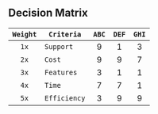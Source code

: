 ## Decision Matrix

| `Weight` | `Criteria`   | `ABC` | `DEF` | `GHI` |
| :------: | ------------ | :---: | :---: | :---: |
|   `1x`   | `Support`    |   9   |   1   |   3   |
|   `2x`   | `Cost`       |   9   |   9   |   7   |
|   `3x`   | `Features`   |   3   |   1   |   1   |
|   `4x`   | `Time`       |   7   |   7   |   1   |
|   `5x`   | `Efficiency` |   3   |   9   |   9   |
